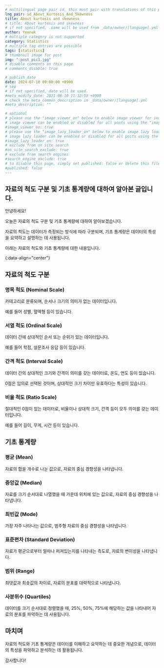 ```yaml
---
# multilingual page pair id, this must pair with translations of this page. (This name must be unique)
lng_pair: id_About_Kurtosis_And_Skewness
title: About kurtosis and skewness
# title: About kurtosis and skewness
# if not specified, .name will be used from _data/owner/[language].yml
author: Yeonuk
# multiple category is not supported
category: Statistics
# multiple tag entries are possible
tags: [statistics]
# thumbnail image for post
img: ":post_pic1.jpg"
# disable comments on this page
# comments_disable: true

# publish date
date: 2024-07-10 09:00:00 +0900
# seo
# if not specified, date will be used.
#meta_modify_date: 2021-08-10 11:32:53 +0900
# check the meta_common_description in _data/owner/[language].yml
#meta_description: ""

# optional
# please use the "image_viewer_on" below to enable image viewer for individual pages or posts (_posts/ or [language]/_posts folders).
# image viewer can be enabled or disabled for all posts using the "image_viewer_posts: true" setting in _data/conf/main.yml.
#image_viewer_on: true
# please use the "image_lazy_loader_on" below to enable image lazy loader for individual pages or posts (_posts/ or [language]/_posts folders).
# image lazy loader can be enabled or disabled for all posts using the "image_lazy_loader_posts: true" setting in _data/conf/main.yml.
#image_lazy_loader_on: true
# exclude from on site search
#on_site_search_exclude: true
# exclude from search engines
#search_engine_exclude: true
# to disable this page, simply set published: false or delete this file
#published: false
---
```


<!-- outline-start -->

## 자료의 척도 구분 및 기초 통계량에 대하여 알아본 글입니다.

안녕하세요!

오늘은 자료의 척도 구분 및 기초 통계량에 대하여 알아보겠습니다.

자료의 척도는 데이터가 측정되는 방식에 따라 구분되며, 기초 통계량은 데이터의 특성을 요약하고 설명하는 데 사용됩니다.

아래는 자료의 척도와 기초 통계량에 대한 내용입니다.

{:data-align="center"}

<!-- outline-end -->

## 자료의 척도 구분

### 명목 척도 (Nominal Scale)

카테고리로 분류되며, 순서나 크기의 의미가 없는 데이터입니다.

예를 들어 성별, 혈액형 등이 있습니다.

### 서열 척도 (Ordinal Scale)

데이터 간에 상대적인 순서 또는 순위가 있는 데이터입니다.

예를 들어 학점, 설문조사 응답 등이 있습니다.

### 간격 척도 (Interval Scale)

데이터 간의 상대적인 크기와 간격이 의미를 갖는 데이터로, 온도, 연도 등이 있습니다.

0점은 임의로 선택된 것이며, 상대적인 크기 차이만 유효하다는 특성이 있습니다.

### 비율 척도 (Ratio Scale)

절대적인 0점이 있는 데이터로, 비율이나 상대적 크기, 간격 등이 모두 의미를 갖는 데이터입니다.

예를 들어 길이, 무게, 시간 등이 있습니다.

## 기초 통계량

### 평균 (Mean)

자료의 합을 개수로 나눈 값으로, 자료의 중심 경향성을 나타냅니다.

### 중앙값 (Median)

자료를 크기 순서대로 나열했을 때 가운데 위치에 있는 값으로, 자료의 중심 경향성을 나타냅니다.

### 최빈값 (Mode)

가장 자주 나타나는 값으로, 범주형 자료의 중심 경향성을 나타냅니다.

### 표준편차 (Standard Deviation)

자료가 평균으로부터 얼마나 퍼져있는지를 나타내는 측도로, 자료의 변이성을 나타냅니다.

### 범위 (Range)

최댓값과 최솟값의 차이로, 자료의 분포를 대략적으로 나타냅니다.

### 사분위수 (Quartiles)

데이터를 크기 순서대로 정렬했을 때, 25%, 50%, 75%에 해당하는 값을 나타내어 자료의 분포를 파악하는 데 사용됩니다.

## 마치며

자료의 척도와 기초 통계량은 데이터를 이해하고 요약하는 데 중요한 개념으로, 데이터의 특성을 파악하고 분석하는 데 활용됩니다.

감사합니다!
